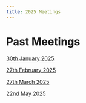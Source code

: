 ```yaml
---
title: 2025 Meetings
---
```


# Past Meetings

[30th January 2025](/collaboration/communication/monthly-meetings/2025-meetings/20250130-meeting)

[27th February 2025](/collaboration/communication/monthly-meetings/2025-meetings/20250227-meeting)

[27th March 2025](/collaboration/communication/monthly-meetings/2025-meetings/20250327-meeting)

[22nd May 2025](/collaboration/communication/monthly-meetings/2025-meetings/20250522-meeting)
